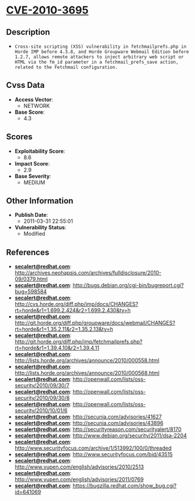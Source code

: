
# [CVE-2010-3695](http://archives.neohapsis.com/archives/fulldisclosure/2010-09/0379.html)

## Description

- `Cross-site scripting (XSS) vulnerability in fetchmailprefs.php in Horde IMP before 4.3.8, and Horde Groupware Webmail Edition before 1.2.7, allows remote attackers to inject arbitrary web script or HTML via the fm_id parameter in a fetchmail_prefs_save action, related to the Fetchmail configuration.`

## Cvss Data

- **Access Vector**:
  - NETWORK
- **Base Score**:
  - 4.3

## Scores

- **Exploitability Score**:
  - 8.6
- **Impact Score**:
  - 2.9
- **Base Severity**:
  - MEDIUM

## Other Information

- **Publish Date**:
  - 2011-03-31 22:55:01
- **Vulnerability Status**:
  - Modified

## References

- **secalert@redhat.com**: http://archives.neohapsis.com/archives/fulldisclosure/2010-09/0379.html
- **secalert@redhat.com**: http://bugs.debian.org/cgi-bin/bugreport.cgi?bug=598584
- **secalert@redhat.com**: http://cvs.horde.org/diff.php/imp/docs/CHANGES?rt=horde&r1=1.699.2.424&r2=1.699.2.430&ty=h
- **secalert@redhat.com**: http://git.horde.org/diff.php/groupware/docs/webmail/CHANGES?rt=horde&r1=1.35.2.11&r2=1.35.2.13&ty=h
- **secalert@redhat.com**: http://git.horde.org/diff.php/imp/fetchmailprefs.php?rt=horde&r1=1.39.4.10&r2=1.39.4.11
- **secalert@redhat.com**: http://lists.horde.org/archives/announce/2010/000558.html
- **secalert@redhat.com**: http://lists.horde.org/archives/announce/2010/000568.html
- **secalert@redhat.com**: http://openwall.com/lists/oss-security/2010/09/30/7
- **secalert@redhat.com**: http://openwall.com/lists/oss-security/2010/09/30/8
- **secalert@redhat.com**: http://openwall.com/lists/oss-security/2010/10/01/6
- **secalert@redhat.com**: http://secunia.com/advisories/41627
- **secalert@redhat.com**: http://secunia.com/advisories/43896
- **secalert@redhat.com**: http://securityreason.com/securityalert/8170
- **secalert@redhat.com**: http://www.debian.org/security/2011/dsa-2204
- **secalert@redhat.com**: http://www.securityfocus.com/archive/1/513992/100/0/threaded
- **secalert@redhat.com**: http://www.securityfocus.com/bid/43515
- **secalert@redhat.com**: http://www.vupen.com/english/advisories/2010/2513
- **secalert@redhat.com**: http://www.vupen.com/english/advisories/2011/0769
- **secalert@redhat.com**: https://bugzilla.redhat.com/show_bug.cgi?id=641069
